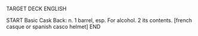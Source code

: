 TARGET DECK
ENGLISH

START
Basic
Cask
Back: n. 1 barrel, esp. For alcohol. 2 its contents. [french casque or spanish casco helmet]
END
